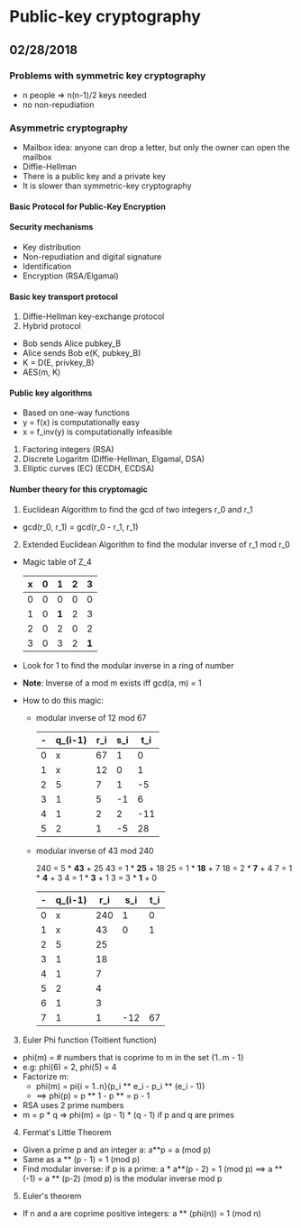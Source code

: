 # Public-key cryptography

## 02/28/2018

### Problems with symmetric key cryptography

- n people => n(n-1)/2 keys needed
- no non-repudiation

### Asymmetric cryptography

- Mailbox idea: anyone can drop a letter, but only the owner can open the mailbox
- Diffie-Hellman
- There is a public key and a private key
- It is slower than symmetric-key cryptography

#### Basic Protocol for Public-Key Encryption

#### Security mechanisms

- Key distribution
- Non-repudiation and digital signature
- Identification
- Encryption (RSA/Elgamal)

#### Basic key transport protocol

1. Diffie-Hellman key-exchange protocol
2. Hybrid protocol
- Bob sends Alice pubkey_B
- Alice sends Bob e(K, pubkey_B)
- K = D(E, privkey_B)
- AES(m, K)

#### Public key algorithms

- Based on one-way functions
- y = f(x) is computationally easy
- x = f_inv(y) is computationally infeasible

1. Factoring integers (RSA)
2. Discrete Logaritm (Diffie-Hellman, Elgamal, DSA)
3. Elliptic curves (EC) (ECDH, ECDSA)

#### Number theory for this cryptomagic

1. Euclidean Algorithm to find the gcd of two integers r_0 and r_1

- gcd(r_0, r_1) = gcd(r_0 - r_1, r_1)

2. Extended Euclidean Algorithm to find the modular inverse of r_1 mod r_0

- Magic table of Z_4

  |x  |0  |1      |2  |3    |
  |-  |-  |-      |-  |-    |
  |0  |0  |0      |0  |0    |
  |1  |0  |**1**  |2  |3    |
  |2  |0  |2      |0  |2    |
  |3  |0  |3      |2  |**1**|

- Look for 1 to find the modular inverse in a ring of number
- **Note**: Inverse of a mod m exists iff gcd(a, m) = 1
- How to do this magic:

  * modular inverse of 12 mod 67

    |-      |q_(i-1)|r_i|s_i|t_i|
    |-      |-      |-  |-  |-  |
    |0      |x      |67 |1  |0  |
    |1      |x      |12 |0  |1  |
    |2      |5      |7  |1  |-5 |
    |3      |1      |5  |-1 |6  |
    |4      |1      |2  |2  |-11|
    |5      |2      |1  |-5 |28 |

  * modular inverse of 43 mod 240

    240 = 5 * **43** + 25
    43  = 1 * **25** + 18
    25  = 1 * **18** + 7
    18  = 2 * **7**  + 4
    7   = 1 * **4**  + 3
    4   = 1 * **3**  + 1
    3   = 3 * **1**  + 0
    
    |-      |q_(i-1)|r_i  |s_i|t_i|
    |-      |-      |-    |-  |-  |
    |0      |x      |240  |1  |0  |
    |1      |x      |43   |0  |1  |
    |2      |5      |25   |  | |
    |3      |1      |18   | |  |
    |4      |1      |7    |  ||
    |5      |2      |4    | | |
    |6      |1      |3    |  ||
    |7      |1      |1    |-12 |67 |

3. Euler Phi function (Toitient function)

- phi(m) = # numbers that is coprime to m in the set {1..m - 1}
- e.g: phi(6) = 2, phi(5) = 4
- Factorize m:
  - phi(m) = pi{i = 1..n}(p_i ** e_i - p_i ** (e_i - 1))
  - ==> phi(p) = p ** 1 - p ** = p - 1
- RSA uses 2 prime numbers
- m = p * q => phi(m) = (p - 1) * (q - 1) if p and q are primes

4. Fermat's Little Theorem

- Given a prime p and an integer a: a**p = a (mod p)
- Same as a ** (p - 1) = 1 (mod p)
- Find modular inverse: if p is a prime:
a * a**(p - 2) = 1 (mod p)
==> a ** (-1) = a ** (p-2) (mod p) is the modular inverse mod p

5. Euler's theorem

- If n and a are coprime positive integers: a ** (phi(n)) = 1 (mod n)